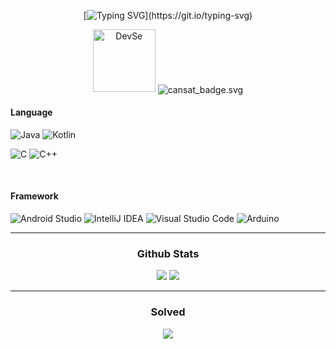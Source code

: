 <div align=center>
  
  [![Typing SVG](https://readme-typing-svg.demolab.com?font=Fira+Code&duration=3000&pause=100&color=23F7C0&background=7BFF2500&width=600&height=40&lines=Hi%2C+I'm+Yongjoo;Thanks+for+your+attention+to+my+Github!)](https://git.io/typing-svg)

</div align=center>

<div align=center>
  <img width="100" heigh="50" alt="DevSe" src="https://github.com/user-attachments/assets/d17227b7-c562-4971-8fbe-12de7fc149ce"/>
  <img src="http://devse.gonetis.com:12475/cansat_badge.svg" alt="cansat_badge.svg" align="center">
</div align=center>


  <h4>Language</h4>
  
  ![Java](https://img.shields.io/badge/java-%23ED8B00.svg?style=for-the-badge&logo=openjdk&logoColor=white)
  ![Kotlin](https://img.shields.io/badge/Kotlin-7F52FF?style=for-the-badge&logo=Kotlin&logoColor=white)
  
  ![C](https://img.shields.io/badge/c-%2300599C.svg?style=for-the-badge&logo=c&logoColor=white)
  ![C++](https://img.shields.io/badge/c++-%2300599C.svg?style=for-the-badge&logo=c%2B%2B&logoColor=white)
  

  <br/>
  
  <h4>Framework</h4>

  ![Android Studio](https://img.shields.io/badge/android%20studio-346ac1?style=for-the-badge&logo=android%20studio&logoColor=white)
  ![IntelliJ IDEA](https://img.shields.io/badge/IntelliJIDEA-000000.svg?style=for-the-badge&logo=intellij-idea&logoColor=white)
  ![Visual Studio Code](https://img.shields.io/badge/Visual%20Studio%20Code-0078d7.svg?style=for-the-badge&logo=visual-studio-code&logoColor=white)
  ![Arduino](https://img.shields.io/badge/-Arduino-00979D?style=for-the-badge&logo=Arduino&logoColor=white)
  
</div>

<hr/>

<div align=center>

  <h3>Github Stats</h2>
  <img src="https://github-readme-stats.vercel.app/api?username=slfkalstks&show_icons=true&theme=cobalt" />
  <img src="https://github-readme-stats.vercel.app/api/top-langs/?username=slfkalstks&layout=compact" />
  
  <hr />

  <h3>Solved</h3>
  <img src="http://mazassumnida.wtf/api/v2/generate_badge?boj=gkdydwn6127" />
  
</div>
